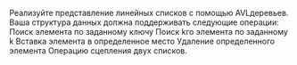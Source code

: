 Реализуйте представление линейных списков с помощью AVLдеревьев. Ваша структура данных должна
поддерживать следующие операции:
Поиск элемента по заданному ключу
Поиск kго элемента по заданному k
Вставка элемента в определенное место
Удаление определенного элемента
Операцию сцепления двух списков.
